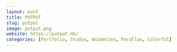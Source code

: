 ```yaml
---
layout: post
title: PUTPUT
slug: putput
image: putput.png
website: https://putput.dk/
categories: [Portfolio, Studio, Animation, Parallax, Colorful]
---
```

